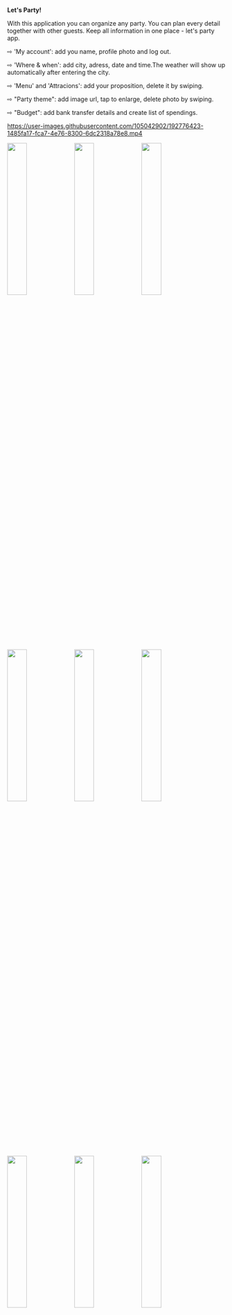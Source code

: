 <b>Let's Party!</b>

With this application you can organize any party. You can plan every detail together with other guests.
Keep all information in one place - let's party app.

<p>&#8680 'My account': add you name, profile photo and log out.</p>
<p>&#8680 'Where & when': add city, adress, date and time.The weather will show up automatically after entering the city.</p>
<p>&#8680 'Menu' and 'Attracions': add your proposition, delete it by swiping.</p>
<p>&#8680 "Party theme": add image url, tap to enlarge, delete photo by swiping.</p>
<p>&#8680 "Budget": add bank transfer details and create list of spendings.</p>


https://user-images.githubusercontent.com/105042902/192776423-1485fa17-fca7-4e76-8300-6dc2318a78e8.mp4

<p float="left">
  <img src="https://user-images.githubusercontent.com/105042902/194311873-a25ad5a1-d660-42f7-a259-f8f4f540180a.gif" width="30%" />
  <img src="https://user-images.githubusercontent.com/105042902/192773229-a19dc828-fae6-4427-ba42-4caaf56b644f.png" width="30%" />
  <img src="https://user-images.githubusercontent.com/105042902/192368037-f5b16c3e-1445-4c67-b097-95e547960a9a.png" width="30%" />
  <img src="https://user-images.githubusercontent.com/105042902/192776967-6fdcec40-a495-447d-9090-8e2d17216a3b.png" width="30%" />
  <img src="https://user-images.githubusercontent.com/105042902/192368225-fdb44126-f4b3-4f7a-8de1-34214dc6d94d.png" width="30%" />
  <img src="https://user-images.githubusercontent.com/105042902/192368273-f175b81a-8d42-4aac-a5df-f28657062ddf.png" width="30%" />
  <img src="https://user-images.githubusercontent.com/105042902/192368366-df16f71c-ceab-467d-9cd3-ccfb26a52d2b.png" width="30%" />
  <img src="https://user-images.githubusercontent.com/105042902/192368426-37fd65eb-e340-403c-8e82-4a195e1308d3.png" width="30%" />
  <img src="https://user-images.githubusercontent.com/105042902/192368510-1b4cd83f-26ac-4e83-be38-27b3976d1b6d.png" width="30%" />
  
</p>








